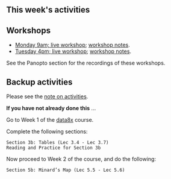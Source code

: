 ## This week's activities

## Workshops

* [Monday 9am; live
  workshop](https://bham-ac-uk.zoom.us/j/88906777164?pwd=U0VMZjFBbG5oNVdYTzU1My9raVJYZz09);
  [workshop notes](monday-16-november-workshop).
* [Tuesday 4pm; live
  workshop](https://bham-ac-uk.zoom.us/j/86967661263?pwd=RHhFKzhpUWMrV1oydFFYWktMTmtLQT09);
  [workshop notes](tuesday-17-november-workshop).

See the Panopto section for the recordings of these workshops.

## Backup activities

Please see the [note on activities](note-on-activities).

**If you have not already done this** ...

Go to Week 1 of the [data8x](data8x) course.

Complete the following sections:

    Section 3b: Tables (Lec 3.4 - Lec 3.7)
    Reading and Practice for Section 3b

Now proceed to Week 2 of the course, and do the following:

    Section 5b: Minard’s Map (Lec 5.5 - Lec 5.6)
